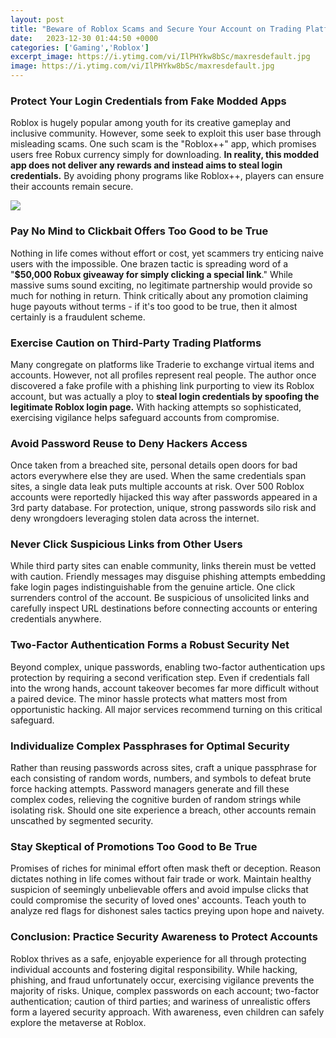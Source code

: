 ```yaml
---
layout: post
title: "Beware of Roblox Scams and Secure Your Account on Trading Platforms"
date:   2023-12-30 01:44:50 +0000
categories: ['Gaming','Roblox']
excerpt_image: https://i.ytimg.com/vi/IlPHYkw8bSc/maxresdefault.jpg
image: https://i.ytimg.com/vi/IlPHYkw8bSc/maxresdefault.jpg
---
```


### Protect Your Login Credentials from Fake Modded Apps
Roblox is hugely popular among youth for its creative gameplay and inclusive community. However, some seek to exploit this user base through misleading scams. One such scam is the "Roblox++" app, which promises users free Robux currency simply for downloading. **In reality, this modded app does not deliver any rewards and instead aims to steal login credentials.** By avoiding phony programs like Roblox++, players can ensure their accounts remain secure. 

![](https://i.ytimg.com/vi/IlPHYkw8bSc/maxresdefault.jpg)
### Pay No Mind to Clickbait Offers Too Good to be True  
Nothing in life comes without effort or cost, yet scammers try enticing naive users with the impossible. One brazen tactic is spreading word of a "**$50,000 Robux giveaway for simply clicking a special link**." While massive sums sound exciting, no legitimate partnership would provide so much for nothing in return. Think critically about any promotion claiming huge payouts without terms - if it's too good to be true, then it almost certainly is a fraudulent scheme.
### Exercise Caution on Third-Party Trading Platforms
Many congregate on platforms like Traderie to exchange virtual items and accounts. However, not all profiles represent real people. The author once discovered a fake profile with a phishing link purporting to view its Roblox account, but was actually a ploy to **steal login credentials by spoofing the legitimate Roblox login page.** With hacking attempts so sophisticated, exercising vigilance helps safeguard accounts from compromise.  
### Avoid Password Reuse to Deny Hackers Access  
Once taken from a breached site, personal details open doors for bad actors everywhere else they are used. When the same credentials span sites, a single data leak puts multiple accounts at risk. Over 500 Roblox accounts were reportedly hijacked this way after passwords appeared in a 3rd party database. For protection, unique, strong passwords silo risk and deny wrongdoers leveraging stolen data across the internet.
### Never Click Suspicious Links from Other Users
While third party sites can enable community, links therein must be vetted with caution. Friendly messages may disguise phishing attempts embedding fake login pages indistinguishable from the genuine article. One click surrenders control of the account. Be suspicious of unsolicited links and carefully inspect URL destinations before connecting accounts or entering credentials anywhere.
### Two-Factor Authentication Forms a Robust Security Net  
Beyond complex, unique passwords, enabling two-factor authentication ups protection by requiring a second verification step. Even if credentials fall into the wrong hands, account takeover becomes far more difficult without a paired device. The minor hassle protects what matters most from opportunistic hacking. All major services recommend turning on this critical safeguard.
### Individualize Complex Passphrases for Optimal Security
Rather than reusing passwords across sites, craft a unique passphrase for each consisting of random words, numbers, and symbols to defeat brute force hacking attempts. Password managers generate and fill these complex codes, relieving the cognitive burden of random strings while isolating risk. Should one site experience a breach, other accounts remain unscathed by segmented security. 
### Stay Skeptical of Promotions Too Good to Be True
Promises of riches for minimal effort often mask theft or deception. Reason dictates nothing in life comes without fair trade or work. Maintain healthy suspicion of seemingly unbelievable offers and avoid impulse clicks that could compromise the security of loved ones' accounts. Teach youth to analyze red flags for dishonest sales tactics preying upon hope and naivety.  
### Conclusion: Practice Security Awareness to Protect Accounts
Roblox thrives as a safe, enjoyable experience for all through protecting individual accounts and fostering digital responsibility. While hacking, phishing, and fraud unfortunately occur, exercising vigilance prevents the majority of risks. Unique, complex passwords on each account; two-factor authentication; caution of third parties; and wariness of unrealistic offers form a layered security approach. With awareness, even children can safely explore the metaverse at Roblox.